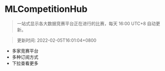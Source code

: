 # MLCompetitionHub

> 一站式显示各大数据竞赛平台正在进行的比赛，每天 16:00 UTC+8 自动更新。
  
> 更新时间: 2022-02-05T16:01:04+0800 

* 多家竞赛平台
* 多种订阅方式
* 下拉查看更多